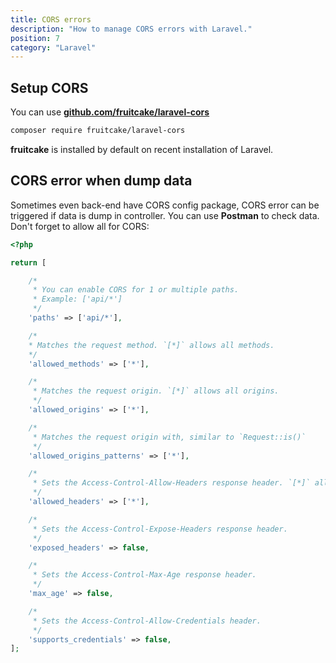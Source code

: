 ```yaml
---
title: CORS errors
description: "How to manage CORS errors with Laravel."
position: 7
category: "Laravel"
---
```


## Setup CORS

You can use [**github.com/fruitcake/laravel-cors**](https://github.com/fruitcake/laravel-cors)

```sh
composer require fruitcake/laravel-cors
```

**fruitcake** is installed by default on recent installation of Laravel.

## CORS error when dump data

Sometimes even back-end have CORS config package, CORS error can be triggered if data is dump in controller. You can use **Postman** to check data. Don't forget to allow all for CORS:

```php title="config/cors.php"
<?php

return [

    /*
     * You can enable CORS for 1 or multiple paths.
     * Example: ['api/*']
     */
    'paths' => ['api/*'],

    /*
    * Matches the request method. `[*]` allows all methods.
    */
    'allowed_methods' => ['*'],

    /*
     * Matches the request origin. `[*]` allows all origins.
     */
    'allowed_origins' => ['*'],

    /*
     * Matches the request origin with, similar to `Request::is()`
     */
    'allowed_origins_patterns' => ['*'],

    /*
     * Sets the Access-Control-Allow-Headers response header. `[*]` allows all headers.
     */
    'allowed_headers' => ['*'],

    /*
     * Sets the Access-Control-Expose-Headers response header.
     */
    'exposed_headers' => false,

    /*
     * Sets the Access-Control-Max-Age response header.
     */
    'max_age' => false,

    /*
     * Sets the Access-Control-Allow-Credentials header.
     */
    'supports_credentials' => false,
];
```
